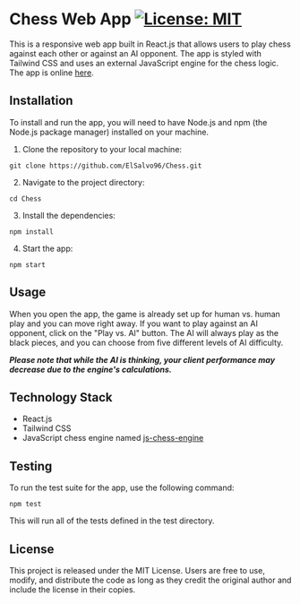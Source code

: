 # Chess Web App [![License: MIT](https://img.shields.io/badge/License-MIT-yellow.svg)](https://opensource.org/licenses/MIT)

This is a responsive web app built in React.js that allows users to play chess against each other or against an AI opponent. The app is styled with Tailwind CSS and uses an external JavaScript engine for the chess logic. The app is online [here](https://chess-kiob2.ondigitalocean.app/).

## Installation

To install and run the app, you will need to have Node.js and npm (the Node.js package manager) installed on your machine.

1. Clone the repository to your local machine:

```command
git clone https://github.com/ElSalvo96/Chess.git
```

2. Navigate to the project directory:

```command
cd Chess
```

3. Install the dependencies:

```command
npm install
```

4. Start the app:

```command
npm start
```

## Usage

When you open the app, the game is already set up for human vs. human play and you can move right away. If you want to play against an AI opponent, click on the "Play vs. AI" button. The AI will always play as the black pieces, and you can choose from five different levels of AI difficulty.

**_Please note that while the AI is thinking, your client performance may decrease due to the engine's calculations._**

## Technology Stack

- React.js
- Tailwind CSS
- JavaScript chess engine named [js-chess-engine](https://www.npmjs.com/package/js-chess-engine)

## Testing

To run the test suite for the app, use the following command:

```command
npm test
```

This will run all of the tests defined in the test directory.

## License

This project is released under the MIT License. Users are free to use, modify, and distribute the code as long as they credit the original author and include the license in their copies.
